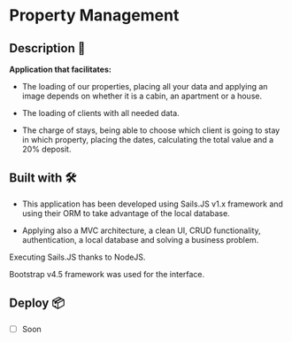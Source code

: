 # Property Management

## Description 🚀

**Application that facilitates:**

- The loading of our properties, placing all your data and applying an image depends on whether it is a cabin, an apartment or a house.

- The loading of clients with all needed data.

- The charge of stays, being able to choose which client is going to stay in which property, placing the dates, calculating the total value and a 20% deposit.

## Built with 🛠️

- This application has been developed using Sails.JS v1.x framework and using their ORM to take advantage of the local database.

- Applying also a MVC architecture, a clean UI, CRUD functionality, authentication, a local database and solving a business problem. 

Executing Sails.JS thanks to NodeJS.

Bootstrap v4.5 framework was used for the interface.

## Deploy 📦

- [ ] Soon
